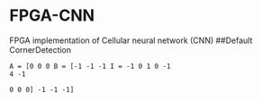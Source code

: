 # FPGA-CNN
FPGA implementation of Cellular neural network (CNN)
##Default
CornerDetection<br />
<code><p>A = [0 0 0    B = [-1 -1 -1    I = -1
     0 1 0         -1  4 -1  
     0 0 0]        -1 -1 -1]</p></code>  
     

